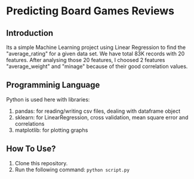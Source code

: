 # Predicting Board Games Reviews

## Introduction
Its a simple Machine Learning project using Linear Regression to find the "average_rating" for a given data set. We have total 83K records with 20 features. After analysing those 20 features, I choosed 2 features "average_weight" and "minage" because of their good correlation values.

## Programminig Language
Python is used here with libraries: 
1. pandas: for reading/writing csv files, dealing with dataframe object
2. sklearn: for LinearRegression, cross validation, mean square error and correlations
3. matplotlib: for plotting graphs

## How To Use?
1. Clone this repository.
2. Run the following command:
```python script.py```

